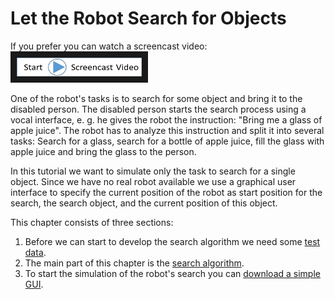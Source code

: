 
# Let the Robot Search for Objects
If you prefer you can watch a screencast video:
<a href="RWM-Search.mp4
" target="_blank"><img src="StartScreencastVideo.jpg"
alt="Eclipse Video" width="200" height="30" border="10" /></a>

One of the robot's tasks is to search for some object and bring it to the disabled person. The disabled person starts the search process using a vocal interface, e. g. he gives the robot the instruction: "Bring me a glass of apple juice". The robot has to analyze this instruction and split it into several tasks: Search for a glass, search for a bottle of apple juice, fill the glass with apple juice and bring the glass to the person.

In this tutorial we want to simulate only the task to search for a single object. Since we have no real robot available we use a graphical user interface to specify the current position of the robot as start position for the search, the search object, and the current position of this object.

This chapter consists of three sections:
1. Before we can start to develop the search algorithm we need some [test data](fill_database_with_test_data.md).
2. The main part of this chapter is the [search algorithm](create_the_search_method.md).
3. To start the simulation of the robot's search you can [download a simple GUI](download_a_simple_gui.md).

